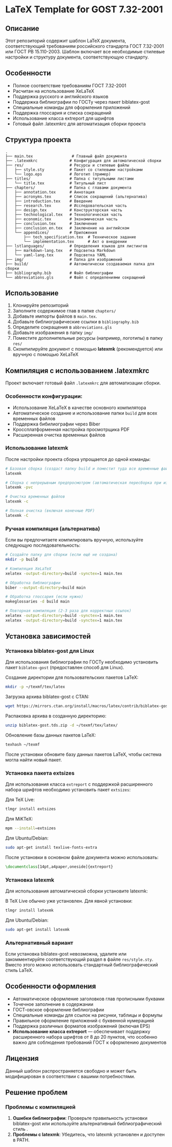 # LaTeX Template for GOST 7.32-2001

## Описание

Этот репозиторий содержит шаблон LaTeX документа,
соответствующий требованиям российского стандарта
ГОСТ 7.32-2001 или ГОСТ РВ 15.110-2003.
Шаблон включает все необходимые стилевые настройки
и структуру документа, соответствующую стандарту.

## Особенности

- Полное соответствие требованиям ГОСТ 7.32-2001
- Расчитан на использование XeLaTeX
- Поддержка русского и английского языков
- Поддержка библиографии по ГОСТу через пакет biblatex-gost
- Специальные команды для оформления приложений
- Поддержка глоссария и списка сокращений
- Использование класса extreport для шрифтов
- Готовый файл .latexmkrc для автоматизация сборки проекта

## Структура проекта

```
.
├── main.tex                 # Главный файл документа
├── .latexmkrc              # Конфигурация для автоматической сборки
├── res/                    # Ресурсы и стилевые файлы
│   ├── style.sty           # Пакет со стилевыми настройками
│   └── logo.eps            # Логотип (пример)
├── titles/                 # Папка с титульными листами
│   └── title.tex           # Титульный лист
├── chapters/               # Папка с главами документа
│   ├── annotation.tex      # Аннотация
│   ├── acronyms.tex        # Список сокращений (альтернатива)
│   ├── introduction.tex    # Введение
│   ├── research.tex        # Исследовательская часть
│   ├── design.tex          # Конструкторская часть
│   ├── technological.tex   # Технологическая часть
│   ├── economic.tex        # Экономическая часть
│   ├── conclusion.tex      # Заключение
│   ├── conclusion_en.tex   # Заключение на английском
│   └── appendices/         # Приложения
│       ├── tech_specification.tex  # Техническое задание
│       └── implementation.tex      # Акт о внедрении
├── lstlanguages/           # Определения языков для листингов
│   ├── markdown-lang.tex   # Подсветка Markdown
│   └── yaml-lang.tex       # Подсветка YAML
├── img/                    # Папка для изображений
├── build/                  # Автоматически создаваемая папка для сборки
├── bibliography.bib        # Файл библиографии
└── abbreviations.gls       # Файл с определениями сокращений
```

## Использование

1. Клонируйте репозиторий
2. Заполните содержимое глав в папке `chapters/`
3. Добавьте импорты файлов в `main.tex`.
3. Добавьте библиографические ссылки в `bibliography.bib`
4. Определите сокращения в `abbreviations.gls`
5. Добавьте изображения в папку `img/`
6. Поместите дополнительные ресурсы (например, логотипы) в папку `res/`
7. Скомпилируйте документ с помощью **latexmk** (рекомендуется) или вручную с помощью XeLaTeX

## Компиляция с использованием .latexmkrc

Проект включает готовый файл `.latexmkrc` для автоматизации сборки.

### Особенности конфигурации:
- Использование XeLaTeX в качестве основного компилятора
- Автоматическое создание и использование папки `build` для всех временных файлов
- Поддержка бибилиографии через Biber
- Кроссплатформенная настройка просмотрщика PDF
- Расширенная очистка временных файлов

### Использование latexmk

После настройки проекта сборка упрощается до одной команды:

```bash
# Базовая сборка (создаст папку build и поместит туда все временные файлы)
latexmk

# Сборка с непрерывным предпросмотром (автоматическая пересборка при изменениях)
latexmk -pvc

# Очистка временных файлов
latexmk -c

# Полная очистка (включая конечные PDF)
latexmk -C
```

### Ручная компиляция (альтернатива)

Если вы предпочитаете компилировать вручную, используйте следующую последовательность:

```bash
# Создайте папку для сборки (если ещё не создана)
mkdir -p build

# Компиляция XeLaTeX
xelatex -output-directory=build -synctex=1 main.tex

# Обработка библиографии
biber --output-directory=build main

# Обработка глоссария (если нужно)
makeglossaries -d build main

# Повторная компиляция (2-3 раза для корректных ссылок)
xelatex -output-directory=build -synctex=1 main.tex
xelatex -output-directory=build -synctex=1 main.tex
```

## Установка зависимостей

### Установка biblatex-gost для Linux

Для использования библиографии по ГОСТу
необходимо установить пакет `biblatex-gost` (предоставлен способ для Linux).

Создание директории для пользовательских пакетов LaTeX:
```bash
mkdir -p ~/texmf/tex/latex
```

Загрузка архива biblatex-gost с CTAN:
```bash
wget https://mirrors.ctan.org/install/macros/latex/contrib/biblatex-gost.tds.zip
```

Распаковка архива в созданную директорию:
```bash
unzip biblatex-gost.tds.zip -d ~/texmf/tex/latex/
```

Обновление базы данных пакетов LaTeX:
```bash
texhash ~/texmf
```

После установки обновите базу данных пакетов LaTeX,
чтобы система могла найти новый пакет.

### Установка пакета extsizes

Для использования класса `extreport` с поддержкой расширенного набора шрифтов
необходимо установить пакет `extsizes`:

Для TeX Live:
```bash
tlmgr install extsizes
```

Для MiKTeX:
```bash
mpm --install=extsizes
```

Для Ubuntu/Debian:
```bash
sudo apt-get install texlive-fonts-extra
```

После установки в основном файле документа можно использовать:
```latex
\documentclass[14pt,a4paper,oneside]{extreport}
```

### Установка latexmk

Для использования автоматической сборки установите latexmk:

В TeX Live обычно уже установлен. Для явной установки:
```bash
tlmgr install latexmk
```

Для Ubuntu/Debian:
```bash
sudo apt-get install latexmk
```

### Альтернативный вариант

Если установка biblatex-gost невозможна, удалите
или закомментируйте соответствующий раздел в файле `res/style.sty`.
Вместо этого можно использовать стандартный библиографический
стиль LaTeX.

## Особенности оформления

- Автоматическое оформление заголовков глав прописными буквами
- Точечное заполнение в содержании
- ГОСТ-овское оформление библиографии
- Специальные команды для ссылок на рисунки, таблицы и формулы
- Правильное оформление приложений с буквенной нумерацией
- Поддержка различных форматов изображений (включая EPS)
- **Использование класса extreport** — обеспечивает поддержку расширенного набора шрифтов от 8 до 20 пунктов, что особенно важно для соблюдения требований ГОСТ к оформлению документов 

## Лицензия

Данный шаблон распространяется свободно и может быть модифицирован в соответствии с вашими потребностями.

## Решение проблем

### Проблемы с компиляцией

1.  **Ошибки библиографии**: Проверьте правильность установки biblatex-gost или используйте альтернативный библиографический стиль .
2.  **Проблемы с latexmk**: Убедитесь, что latexmk установлен и доступен в PATH.


